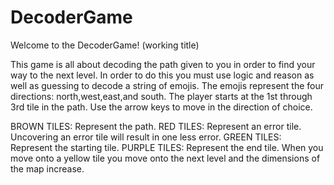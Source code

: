 # DecoderGame

Welcome to the DecoderGame! (working title)

This game is all about decoding the path given to you in order to find your way to the next level. In order to do this you must use logic and reason as well as guessing to decode a string of emojis. The emojis represent the four directions: north,west,east,and south. 
The player starts at the 1st through 3rd tile in the path. 
Use the arrow keys to move in the direction of choice.

BROWN TILES:
    Represent the path.
RED TILES:
    Represent an error tile.
    Uncovering an error tile will result in one less error.
GREEN TILES:
    Represent the starting tile.
PURPLE TILES:
    Represent the end tile.
    When you move onto a yellow tile you move onto the next level and the dimensions of the map increase.

